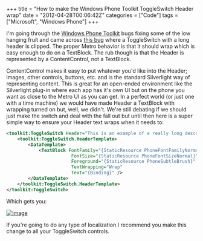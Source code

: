 +++
title = "How to make the Windows Phone Toolkit ToggleSwitch Header wrap"
date = "2012-04-28T00:06:42Z"
categories = ["Code"]
tags = ["Microsoft", "Windows Phone"]
+++

I'm going through the [Windows Phone Toolkit](http://silverlight.codeplex.com/) bugs fixing some of the low hanging fruit and came across [this bug](http://silverlight.codeplex.com/workitem/10612) where a ToggleSwitch with a long header is clipped. The proper Metro behavior is that it should wrap which is easy enough to do on a TextBlock. The rub though is that the Header is represented by a ContentControl, not a TextBlock.

ContentControl makes it easy to put whatever you'd like into the Header; images, other controls, buttons, etc. and is the standard Silverlight way of representing content. This is great for an open-ended environment like the Silverlight plug-in where each app has it's own UI but on the phone you want as close to the Metro UI as you can get. In a perfect world (or just one with a time machine) we would have made Header a TextBlock with wrapping turned on but, well, we didn't. We're still debating if we should just make the switch and deal with the fall out but until then here is a super simple way to ensure your Header text wraps when it needs to:

```xml
<toolkit:ToggleSwitch Header="This is an example of a really long description label for localization">
    <toolkit:ToggleSwitch.HeaderTemplate>
        <DataTemplate>
            <TextBlock FontFamily="{StaticResource PhoneFontFamilyNormal}"
                        FontSize="{StaticResource PhoneFontSizeNormal}"
                        Foreground="{StaticResource PhoneSubtleBrush}"
                        TextWrapping="Wrap"
                        Text="{Binding}" />
        </DataTemplate>
    </toolkit:ToggleSwitch.HeaderTemplate>
</toolkit:ToggleSwitch>
```

Which gets you:

[![image](/images/image_thumb_9.png "image")](/images/image_9.png)

If you're going to do any type of localization I recommend you make this change to all your ToggleSwitch controls.
